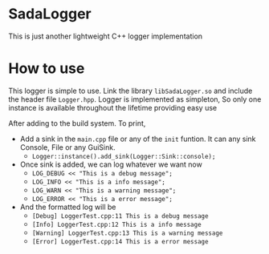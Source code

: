 # SadaLogger

This is just another lightweight C++ logger implementation

# How to use
This logger is simple to use. Link the library `libSadaLogger.so` and include the header file `Logger.hpp`.
Logger is implemented as simpleton, So only one instance is available throughout the lifetime providing easy use

After adding to the build system. To print,

* Add a sink in the `main.cpp` file or any of the `init` funtion. It can any sink Console, File or any GuiSink.
    - `Logger::instance().add_sink(Logger::Sink::console); `
* Once sink is added, we can log whatever we want now
    - `LOG_DEBUG << "This is a debug message";`
    - `LOG_INFO << "This is a info message";`
    - `LOG_WARN << "This is a warning message";`
    - `LOG_ERROR << "This is a error message";`
* And the formatted log will be
    - `[Debug] LoggerTest.cpp:11 This is a debug message`
    - `[Info] LoggerTest.cpp:12 This is a info message`
    - `[Warning] LoggerTest.cpp:13 This is a warning message`
    - `[Error] LoggerTest.cpp:14 This is a error message`
